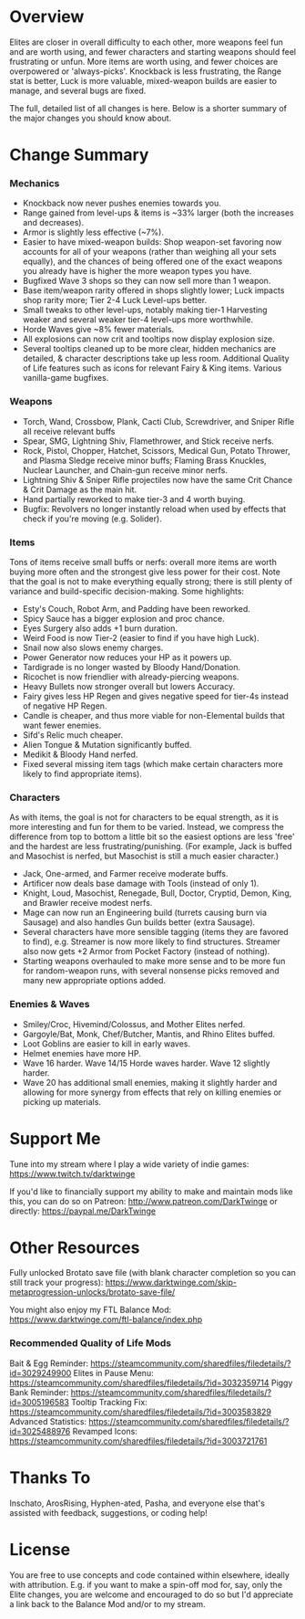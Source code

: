 # Overview
Elites are closer in overall difficulty to each other, more weapons feel fun and are worth using, and fewer characters and starting weapons should feel frustrating or unfun. More items are worth using, and fewer choices are overpowered or 'always-picks'. Knockback is less frustrating, the Range stat is better, Luck is more valuable, mixed-weapon builds are easier to manage, and several bugs are fixed.

The full, detailed list of all changes is here. Below is a shorter summary of the major changes you should know about.
# Change Summary
### Mechanics
* Knockback now never pushes enemies towards you.
* Range gained from level-ups & items is ~33% larger (both the increases and decreases).
* Armor is slightly less effective (~7%).
* Easier to have mixed-weapon builds: Shop weapon-set favoring now accounts for all of your weapons (rather than weighing all your sets equally), and the chances of being offered one of the exact weapons you already have is higher the more weapon types you have.
* Bugfixed Wave 3 shops so they can now sell more than 1 weapon.
* Base item/weapon rarity offered in shops slightly lower; Luck impacts shop rarity more; Tier 2-4 Luck Level-ups better.
* Small tweaks to other level-ups, notably making tier-1 Harvesting weaker and several weaker tier-4 level-ups more worthwhile.
* Horde Waves give ~8% fewer materials.
* All explosions can now crit and tooltips now display explosion size.
* Several tooltips cleaned up to be more clear, hidden mechanics are detailed, & character descriptions take up less room. Additional Quality of Life features such as icons for relevant Fairy & King items. Various vanilla-game bugfixes.

### Weapons
* Torch, Wand, Crossbow, Plank, Cacti Club, Screwdriver, and Sniper Rifle all receive relevant buffs
* Spear, SMG, Lightning Shiv, Flamethrower, and Stick receive nerfs.
* Rock, Pistol, Chopper, Hatchet, Scissors, Medical Gun, Potato Thrower, and Plasma Sledge receive minor buffs; Flaming Brass Knuckles, Nuclear Launcher, and Chain-gun receive minor nerfs.
* Lightning Shiv & Sniper Rifle projectiles now have the same Crit Chance & Crit Damage as the main hit.
* Hand partially reworked to make tier-3 and 4 worth buying.
* Bugfix: Revolvers no longer instantly reload when used by effects that check if you're moving (e.g. Solider).

### Items
Tons of items receive small buffs or nerfs: overall more items are worth buying more often and the strongest give less power for their cost. Note that the goal is not to make everything equally strong; there is still plenty of variance and build-specific decision-making. Some highlights:
* Esty's Couch, Robot Arm, and Padding have been reworked.
* Spicy Sauce has a bigger explosion and proc chance.
* Eyes Surgery also adds +1 burn duration.
* Weird Food is now Tier-2 (easier to find if you have high Luck).
* Snail now also slows enemy charges.
* Power Generator now reduces your HP as it powers up.
* Tardigrade is no longer wasted by Bloody Hand/Donation.
* Ricochet is now friendlier with already-piercing weapons.
* Heavy Bullets now stronger overall but lowers Accuracy.
* Fairy gives less HP Regen and gives negative speed for tier-4s instead of negative HP Regen.
* Candle is cheaper, and thus more viable for non-Elemental builds that want fewer enemies.
* Sifd's Relic much cheaper.
* Alien Tongue & Mutation significantly buffed.
* Medikit & Bloody Hand nerfed.
* Fixed several missing item tags (which make certain characters more likely to find appropriate items).

### Characters
As with items, the goal is not for characters to be equal strength, as it is more interesting and fun for them to be varied. Instead, we compress the difference from top to bottom a little bit so the easiest options are less 'free' and the hardest are less frustrating/punishing. (For example, Jack is buffed and Masochist is nerfed, but Masochist is still a much easier character.)
* Jack, One-armed, and Farmer receive moderate buffs.
* Artificer now deals base damage with Tools (instead of only 1).
* Knight, Loud, Masochist, Renegade, Bull, Doctor, Cryptid, Demon, King, and Brawler receive modest nerfs.
* Mage can now run an Engineering build (turrets causing burn via Sausage) and also handles Gun builds better (extra Sausage).
* Several characters have more sensible tagging (items they are favored to find), e.g. Streamer is now more likely to find structures. Streamer also now gets +2 Armor from Pocket Factory (instead of nothing).
* Starting weapons overhauled to make more sense and to be more fun for random-weapon runs, with several nonsense picks removed and many new appropriate options added.


### Enemies & Waves
* Smiley/Croc, Hivemind/Colossus, and Mother Elites nerfed.
* Gargoyle/Bat, Monk, Chef/Butcher, Mantis, and Rhino Elites buffed.
* Loot Goblins are easier to kill in early waves.
* Helmet enemies have more HP.
* Wave 16 harder. Wave 14/15 Horde waves harder. Wave 12 slightly harder.
* Wave 20 has additional small enemies, making it slightly harder and allowing for more synergy from effects that rely on killing enemies or picking up materials.

# Support Me
Tune into my stream where I play a wide variety of indie games: https://www.twitch.tv/darktwinge

If you'd like to financially support my ability to make and maintain mods like this, you can do so on Patreon: http://www.patreon.com/DarkTwinge or directly: https://paypal.me/DarkTwinge

# Other Resources
Fully unlocked Brotato save file (with blank character completion so you can still track your progress): https://www.darktwinge.com/skip-metaprogression-unlocks/brotato-save-file/

You might also enjoy my FTL Balance Mod: https://www.darktwinge.com/ftl-balance/index.php

### Recommended Quality of Life Mods
Bait & Egg Reminder: https://steamcommunity.com/sharedfiles/filedetails/?id=3029249900
Elites in Pause Menu: https://steamcommunity.com/sharedfiles/filedetails/?id=3032359714
Piggy Bank Reminder: https://steamcommunity.com/sharedfiles/filedetails/?id=3005196583
Tooltip Tracking Fix: https://steamcommunity.com/sharedfiles/filedetails/?id=3003583829
Advanced Statistics: https://steamcommunity.com/sharedfiles/filedetails/?id=3025488976
Revamped Icons: https://steamcommunity.com/sharedfiles/filedetails/?id=3003721761

# Thanks To
Inschato, ArosRising, Hyphen-ated, Pasha, and everyone else that's assisted with feedback, suggestions, or coding help!

# License
You are free to use concepts and code contained within elsewhere, ideally with attribution. E.g. if you want to make a spin-off mod for, say, only the Elite changes, you are welcome and encouraged to do so but I'd appreciate a link back to the Balance Mod and/or to my stream.
